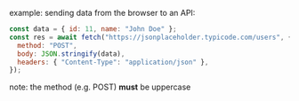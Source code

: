 example: sending data from the browser to an API:

```js
const data = { id: 11, name: "John Doe" };
const res = await fetch("https://jsonplaceholder.typicode.com/users", {
  method: "POST",
  body: JSON.stringify(data),
  headers: { "Content-Type": "application/json" },
});
```

note: the method (e.g. POST) **must** be uppercase
